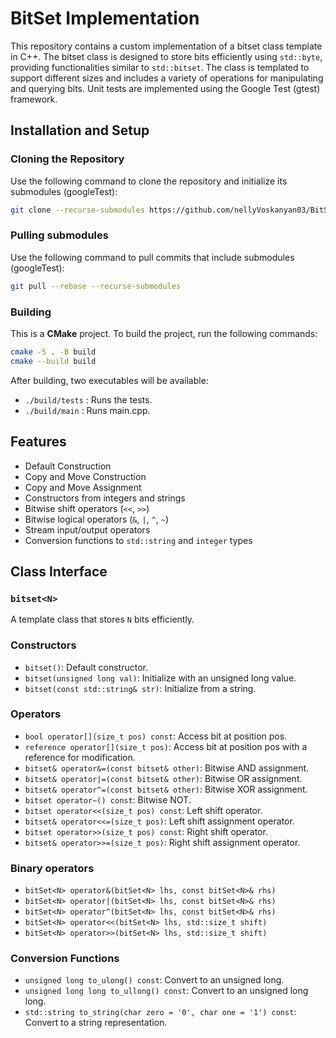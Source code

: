 # BitSet Implementation
This repository contains a custom implementation of a bitset class template in C++. The bitset class is designed to store bits efficiently using `std::byte`, providing functionalities similar to `std::bitset`. The class is templated to support different sizes and includes a variety of operations for manipulating and querying bits. Unit tests are implemented using the Google Test (gtest) framework.

## Installation and Setup
### Cloning the Repository
Use the following command to clone the repository and initialize its submodules (googleTest):
```sh
git clone --recurse-submodules https://github.com/nellyVoskanyan03/BitSet.git
```
### Pulling submodules
Use the following command to pull commits that include submodules (googleTest):
```sh
git pull --rebase --recurse-submodules
```
### Building
This is a **CMake** project. To build the project, run the following commands:

 ```sh
cmake -S . -B build
cmake --build build
```
After building, two executables will be available:
- `./build/tests` : Runs the tests.
- `./build/main` : Runs main.cpp.
  
## Features
 - Default Construction
 - Copy and Move Construction
 - Copy and Move Assignment
 - Constructors from integers and strings
 - Bitwise shift operators (`<<`, `>>`)
 - Bitwise logical operators (`&`, `|`, `^`, `~`)
 - Stream input/output operators
 - Conversion functions to `std::string` and `integer` types
## Class Interface
### `bitset<N>`
A template class that stores `N` bits efficiently.

### Constructors
 - `bitset()`: Default constructor.
 - `bitset(unsigned long val)`: Initialize with an unsigned long value.
 - `bitset(const std::string& str)`: Initialize from a string.

### Operators
 - `bool operator[](size_t pos) const`: Access bit at position pos.
 - `reference operator[](size_t pos)`: Access bit at position pos with a reference for modification.
 - `bitset& operator&=(const bitset& other)`: Bitwise AND assignment.
 - `bitset& operator|=(const bitset& other)`: Bitwise OR assignment.
 - `bitset& operator^=(const bitset& other)`: Bitwise XOR assignment.
 - `bitset operator~() const`: Bitwise NOT.
 - `bitset operator<<(size_t pos) const`: Left shift operator.
 - `bitset& operator<<=(size_t pos)`: Left shift assignment operator.
 - `bitset operator>>(size_t pos) const`: Right shift operator.
 - `bitset& operator>>=(size_t pos)`: Right shift assignment operator.

### Binary operators
 - `bitSet<N> operator&(bitSet<N> lhs, const bitSet<N>& rhs)`
 - `bitSet<N> operator|(bitSet<N> lhs, const bitSet<N>& rhs)`
 - `bitSet<N> operator^(bitSet<N> lhs, const bitSet<N>& rhs)`
 - `bitSet<N> operator<<(bitSet<N> lhs, std::size_t shift)`
 - `bitSet<N> operator>>(bitSet<N> lhs, std::size_t shift)`
### Conversion Functions
 - `unsigned long to_ulong() const`: Convert to an unsigned long.
 - `unsigned long long to_ullong() const`: Convert to an unsigned long long.
 - `std::string to_string(char zero = '0', char one = '1') const`: Convert to a string representation.
